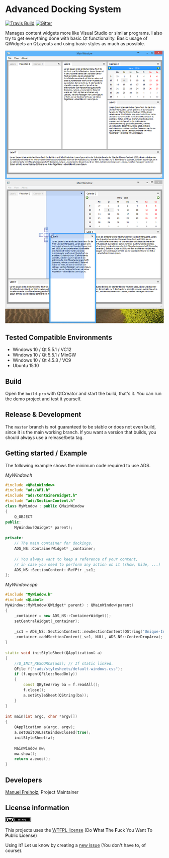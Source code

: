 # Advanced Docking System
[![Travis Build](https://travis-ci.org/mfreiholz/Qt-Advanced-Docking-System.svg?branch=master)](https://travis-ci.org/mfreiholz/Qt-Advanced-Docking-System)
[![Gitter](https://badges.gitter.im/mfreiholz/Qt-Advanced-Docking-System.svg)](https://gitter.im/mfreiholz/Qt-Advanced-Docking-System?utm_source=badge&utm_medium=badge&utm_campaign=pr-badge)

Manages content widgets more like Visual Studio or similar programs.
I also try to get everything done with basic Qt functionality.
Basic usage of QWidgets an QLayouts and using basic styles as much as possible.

![Layout of widgets](preview.png)
![Dropping widgets](preview-dragndrop.png)

## Tested Compatible Environments
- Windows 10 / Qt 5.5.1 / VC12
- Windows 10 / Qt 5.5.1 / MinGW
- Windows 10 / Qt 4.5.3 / VC9
- Ubuntu 15.10

## Build
Open the `build.pro` with QtCreator and start the build, that's it.
You can run the demo project and test it yourself.

## Release & Development
The `master` branch is not guaranteed to be stable or does not even build, since it is the main working branch.
If you want a version that builds, you should always use a release/beta tag.

## Getting started / Example
The following example shows the minimum code required to use ADS.

_MyWindow.h_
```cpp
#include <QMainWindow>
#include "ads/API.h"
#include "ads/ContainerWidget.h"
#include "ads/SectionContent.h"
class MyWindow : public QMainWindow
{
	Q_OBJECT
public:
	MyWindow(QWidget* parent);
	
private:
	// The main container for dockings.
	ADS_NS::ContainerWidget* _container;
	
	// You always want to keep a reference of your content,
	// in case you need to perform any action on it (show, hide, ...)
	ADS_NS::SectionContent::RefPtr _sc1; 
};
```

_MyWindow.cpp_
```cpp
#include "MyWindow.h"
#include <QLabel>
MyWindow::MyWindow(QWidget* parent) : QMainWindow(parent)
{
	_container = new ADS_NS::ContainerWidget();
	setCentralWidget(_container);
	
	_sc1 = ADS_NS::SectionContent::newSectionContent(QString("Unique-Internal-Name"), _container, new QLabel("Visible Title"), new QLabel("Content Widget"));
	_container->addSectionContent(_sc1, NULL, ADS_NS::CenterDropArea);
}

static void initStyleSheet(QApplication& a)
{
	//Q_INIT_RESOURCE(ads); // If static linked.
	QFile f(":ads/stylesheets/default-windows.css");
	if (f.open(QFile::ReadOnly))
	{
		const QByteArray ba = f.readAll();
		f.close();
		a.setStyleSheet(QString(ba));
	}
}

int main(int argc, char *argv[])
{
	QApplication a(argc, argv);
	a.setQuitOnLastWindowClosed(true);
	initStyleSheet(a);

	MainWindow mw;
	mw.show();
	return a.exec();
}
```

## Developers
[Manuel Freiholz](https://mfreiholz.de), Project Maintainer

## License information
![WTFPL](license.png)

This projects uses the [WTFPL license](http://www.wtfpl.net/)
(Do **W**hat **T**he **F**uck You Want To **P**ublic **L**icense)

Using it? Let us know by creating a [new issue](https://github.com/mfreiholz/qt-docks/issues/new) (You don't have to, of course).
